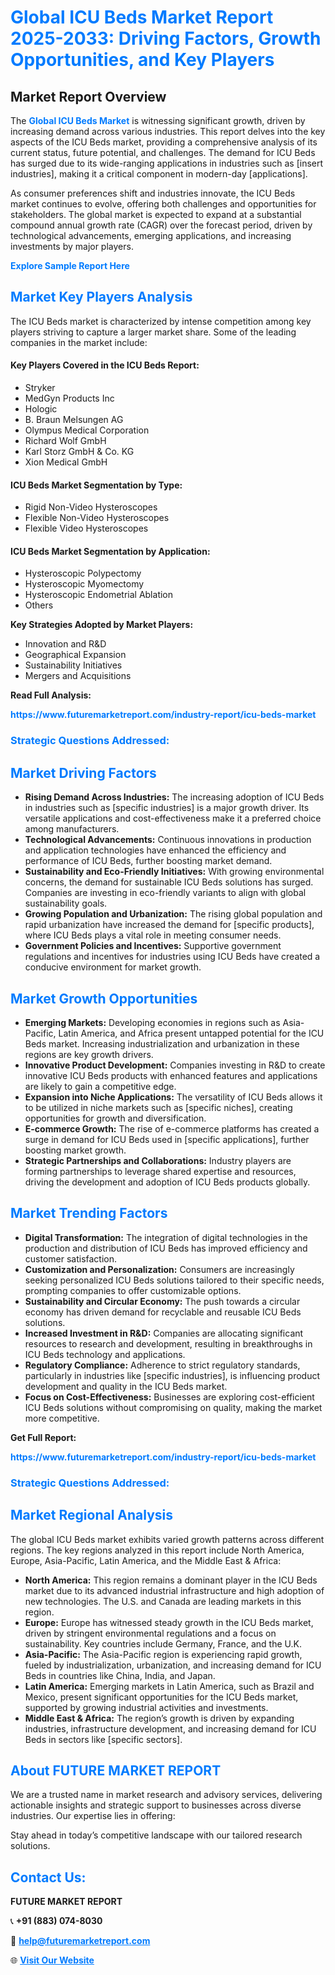 <h1 style="color: #007BFF;">Global ICU Beds Market Report 2025-2033: Driving Factors, Growth Opportunities, and Key Players</h1>

<section id="overview">
<h2>Market Report Overview</h2>
<p>The <a href="https://www.futuremarketreport.com/industry-report/icu-beds-market" style="color: #007BFF; text-decoration: none;"><strong>Global ICU Beds Market</strong></a> is witnessing significant growth, driven by increasing demand across various industries. This report delves into the key aspects of the ICU Beds market, providing a comprehensive analysis of its current status, future potential, and challenges. The demand for ICU Beds has surged due to its wide-ranging applications in industries such as [insert industries], making it a critical component in modern-day [applications].</p>
<p>As consumer preferences shift and industries innovate, the ICU Beds market continues to evolve, offering both challenges and opportunities for stakeholders. The global market is expected to expand at a substantial compound annual growth rate (CAGR) over the forecast period, driven by technological advancements, emerging applications, and increasing investments by major players.</p>
</section>

<section id="overview">
<p><a href="https://www.futuremarketreport.com/request-sample/reportId=37584" style="color: #007BFF; text-decoration: none;"><strong>Explore Sample Report Here</strong></a></p>
</section>

<section id="key-players">
<h2 style="color: #007BFF;">Market Key Players Analysis</h2>
<p>The ICU Beds market is characterized by intense competition among key players striving to capture a larger market share. Some of the leading companies in the market include:</p>
<h4>Key Players Covered in the ICU Beds Report:</h4>
<ul><li>Stryker</li><li>MedGyn Products Inc</li><li>Hologic</li><li>B. Braun Melsungen AG</li><li>Olympus Medical Corporation</li><li>Richard Wolf GmbH</li><li>Karl Storz GmbH &amp; Co. KG</li><li>Xion Medical GmbH</li></ul>
<h4>ICU Beds Market Segmentation by Type:</h4>
<ul><li>Rigid Non-Video Hysteroscopes</li><li>Flexible Non-Video Hysteroscopes</li><li>Flexible Video Hysteroscopes</li></ul>

<h4>ICU Beds Market Segmentation by Application:</h4>
<ul><li>Hysteroscopic Polypectomy</li><li>Hysteroscopic Myomectomy</li><li>Hysteroscopic Endometrial Ablation</li><li>Others</li></ul>
<p><strong>Key Strategies Adopted by Market Players:</strong></p>
<ul>
<li>Innovation and R&D</li>
<li>Geographical Expansion</li>
<li>Sustainability Initiatives</li>
<li>Mergers and Acquisitions</li>
</ul>
</section>

<section>
<p><strong>Read Full Analysis: </strong></p><a href="https://www.futuremarketreport.com/industry-report/icu-beds-market" style="color: #007BFF; text-decoration: none;"><strong>https://www.futuremarketreport.com/industry-report/icu-beds-market</strong></a>
<h3 style="color: #007BFF;">Strategic Questions Addressed:</h3>
</section>

<section id="driving-factors">
<h2 style="color: #007BFF;">Market Driving Factors</h2>
<ul>
<li><strong>Rising Demand Across Industries:</strong> The increasing adoption of ICU Beds in industries such as [specific industries] is a major growth driver. Its versatile applications and cost-effectiveness make it a preferred choice among manufacturers.</li>
<li><strong>Technological Advancements:</strong> Continuous innovations in production and application technologies have enhanced the efficiency and performance of ICU Beds, further boosting market demand.</li>
<li><strong>Sustainability and Eco-Friendly Initiatives:</strong> With growing environmental concerns, the demand for sustainable ICU Beds solutions has surged. Companies are investing in eco-friendly variants to align with global sustainability goals.</li>
<li><strong>Growing Population and Urbanization:</strong> The rising global population and rapid urbanization have increased the demand for [specific products], where ICU Beds plays a vital role in meeting consumer needs.</li>
<li><strong>Government Policies and Incentives:</strong> Supportive government regulations and incentives for industries using ICU Beds have created a conducive environment for market growth.</li>
</ul>
</section>

<section id="growth-opportunities">
<h2 style="color: #007BFF;">Market Growth Opportunities</h2>
<ul>
<li><strong>Emerging Markets:</strong> Developing economies in regions such as Asia-Pacific, Latin America, and Africa present untapped potential for the ICU Beds market. Increasing industrialization and urbanization in these regions are key growth drivers.</li>
<li><strong>Innovative Product Development:</strong> Companies investing in R&D to create innovative ICU Beds products with enhanced features and applications are likely to gain a competitive edge.</li>
<li><strong>Expansion into Niche Applications:</strong> The versatility of ICU Beds allows it to be utilized in niche markets such as [specific niches], creating opportunities for growth and diversification.</li>
<li><strong>E-commerce Growth:</strong> The rise of e-commerce platforms has created a surge in demand for ICU Beds used in [specific applications], further boosting market growth.</li>
<li><strong>Strategic Partnerships and Collaborations:</strong> Industry players are forming partnerships to leverage shared expertise and resources, driving the development and adoption of ICU Beds products globally.</li>
</ul>
</section>

<section id="trending-factors">
<h2 style="color: #007BFF;">Market Trending Factors</h2>
<ul>
<li><strong>Digital Transformation:</strong> The integration of digital technologies in the production and distribution of ICU Beds has improved efficiency and customer satisfaction.</li>
<li><strong>Customization and Personalization:</strong> Consumers are increasingly seeking personalized ICU Beds solutions tailored to their specific needs, prompting companies to offer customizable options.</li>
<li><strong>Sustainability and Circular Economy:</strong> The push towards a circular economy has driven demand for recyclable and reusable ICU Beds solutions.</li>
<li><strong>Increased Investment in R&D:</strong> Companies are allocating significant resources to research and development, resulting in breakthroughs in ICU Beds technology and applications.</li>
<li><strong>Regulatory Compliance:</strong> Adherence to strict regulatory standards, particularly in industries like [specific industries], is influencing product development and quality in the ICU Beds market.</li>
<li><strong>Focus on Cost-Effectiveness:</strong> Businesses are exploring cost-efficient ICU Beds solutions without compromising on quality, making the market more competitive.</li>
</ul>
</section>

<section>
<p><strong>Get Full Report: </strong></p><a href="https://www.futuremarketreport.com/industry-report/icu-beds-market" style="color: #007BFF; text-decoration: none;"><strong>https://www.futuremarketreport.com/industry-report/icu-beds-market</strong></a>
<h3 style="color: #007BFF;">Strategic Questions Addressed:</h3>
</section>


<section id="regional-analysis">
<h2 style="color: #007BFF;">Market Regional Analysis</h2>
<p>The global ICU Beds market exhibits varied growth patterns across different regions. The key regions analyzed in this report include North America, Europe, Asia-Pacific, Latin America, and the Middle East & Africa:</p>
<ul>
<li><strong>North America:</strong> This region remains a dominant player in the ICU Beds market due to its advanced industrial infrastructure and high adoption of new technologies. The U.S. and Canada are leading markets in this region.</li>
<li><strong>Europe:</strong> Europe has witnessed steady growth in the ICU Beds market, driven by stringent environmental regulations and a focus on sustainability. Key countries include Germany, France, and the U.K.</li>
<li><strong>Asia-Pacific:</strong> The Asia-Pacific region is experiencing rapid growth, fueled by industrialization, urbanization, and increasing demand for ICU Beds in countries like China, India, and Japan.</li>
<li><strong>Latin America:</strong> Emerging markets in Latin America, such as Brazil and Mexico, present significant opportunities for the ICU Beds market, supported by growing industrial activities and investments.</li>
<li><strong>Middle East & Africa:</strong> The region’s growth is driven by expanding industries, infrastructure development, and increasing demand for ICU Beds in sectors like [specific sectors].</li>
</ul>
</section>

<footer>
<h2 style="color: #007BFF;">About FUTURE MARKET REPORT</h2>
<p>We are a trusted name in market research and advisory services, delivering actionable insights and strategic support to businesses across diverse industries. Our expertise lies in offering:</p>

<p>Stay ahead in today’s competitive landscape with our tailored research solutions.</p>

<h2 style="color: #007BFF;">Contact Us:</h2>
<p><strong>FUTURE MARKET REPORT</strong></p>
<p>📞 <strong>+91 (883) 074-8030</strong></p>
<p>📧 <strong><a href="mailto:help@futuremarketreport.com" style="color: #007BFF;">help@futuremarketreport.com</a></strong></p>
<p>🌐 <strong><a href="https://www.futuremarketreport.com/" style="color: #007BFF;">Visit Our Website</a></strong></p>
</footer>